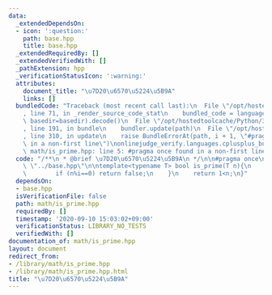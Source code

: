 ```yaml
---
data:
  _extendedDependsOn:
  - icon: ':question:'
    path: base.hpp
    title: base.hpp
  _extendedRequiredBy: []
  _extendedVerifiedWith: []
  _pathExtension: hpp
  _verificationStatusIcon: ':warning:'
  attributes:
    document_title: "\u7D20\u6570\u5224\u5B9A"
    links: []
  bundledCode: "Traceback (most recent call last):\n  File \"/opt/hostedtoolcache/Python/3.8.5/x64/lib/python3.8/site-packages/onlinejudge_verify/documentation/build.py\"\
    , line 71, in _render_source_code_stat\n    bundled_code = language.bundle(stat.path,\
    \ basedir=basedir).decode()\n  File \"/opt/hostedtoolcache/Python/3.8.5/x64/lib/python3.8/site-packages/onlinejudge_verify/languages/cplusplus.py\"\
    , line 191, in bundle\n    bundler.update(path)\n  File \"/opt/hostedtoolcache/Python/3.8.5/x64/lib/python3.8/site-packages/onlinejudge_verify/languages/cplusplus_bundle.py\"\
    , line 310, in update\n    raise BundleErrorAt(path, i + 1, \"#pragma once found\
    \ in a non-first line\")\nonlinejudge_verify.languages.cplusplus_bundle.BundleErrorAt:\
    \ math/is_prime.hpp: line 5: #pragma once found in a non-first line\n"
  code: "/**\n * @brief \u7D20\u6570\u5224\u5B9A\n */\n\n#pragma once\n\n#include\
    \ \"../base.hpp\"\n\ntemplate<typename T> bool is_prime(T n){\n    for (T i=2;i*i<=n;++i){\n\
    \        if (n%i==0) return false;\n    }\n    return 1<n;\n}"
  dependsOn:
  - base.hpp
  isVerificationFile: false
  path: math/is_prime.hpp
  requiredBy: []
  timestamp: '2020-09-10 15:03:02+09:00'
  verificationStatus: LIBRARY_NO_TESTS
  verifiedWith: []
documentation_of: math/is_prime.hpp
layout: document
redirect_from:
- /library/math/is_prime.hpp
- /library/math/is_prime.hpp.html
title: "\u7D20\u6570\u5224\u5B9A"
---
```

